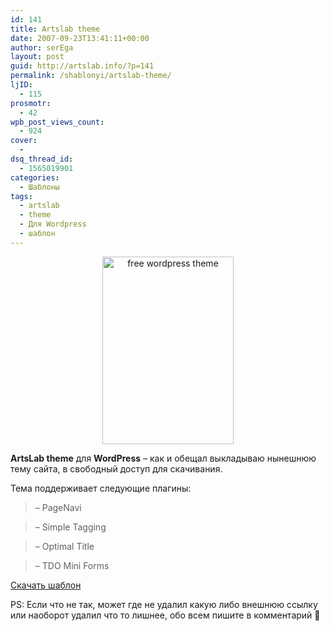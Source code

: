 ```yaml
---
id: 141
title: Artslab theme
date: 2007-09-23T13:41:11+00:00
author: serEga
layout: post
guid: http://artslab.info/?p=141
permalink: /shablonyi/artslab-theme/
ljID:
  - 115
prosmotr:
  - 42
wpb_post_views_count:
  - 924
cover:
  -
dsq_thread_id:
  - 1565019901
categories:
  - Шаблоны
tags:
  - artslab
  - theme
  - Для Wordpress
  - шаблон
---
```

<center>
  <a href="http://artslab.info/wp-content/uploads/artslab.jpg"><img src="http://artslab.info/wp-content/uploads/artslab-210x300.jpg" alt="free wordpress theme" title="artslab" width="210" height="300" class="alignnone size-medium wp-image-1817" srcset="http://googledrive.com/host/0B9lHVSSSdxdxd0hjdUdmRzY3Tjg/artslab-210x300.jpg 210w, http://googledrive.com/host/0B9lHVSSSdxdxd0hjdUdmRzY3Tjg/artslab-719x1024.jpg 719w, http://googledrive.com/host/0B9lHVSSSdxdxd0hjdUdmRzY3Tjg/artslab.jpg 800w" sizes="(max-width: 210px) 100vw, 210px" /></a>
</center>

**ArtsLab theme** для **WordPress** &#8211; как и обещал выкладываю нынешнюю тему сайта, в свободный доступ для скачивания.

Тема поддерживает следующие плагины:

> &#8211; PageNavi

> &#8211; Simple Tagging

> &#8211; Optimal Title

> &#8211; TDO Mini Forms

<a href="http://www.box.net/shared/108cmdcmpq" title="download" target="_blank">Скачать шаблон</a>

PS: Если что не так, может где не удалил какую либо внешнюю ссылку или наоборот удалил что то лишнее, обо всем пишите в комментарий 🙂